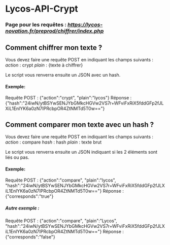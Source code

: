 # Lycos-API-Crypt

### Page pour les requêtes : _https://lycos-novation.fr/preprod/chiffrer/index.php_

##    Comment chiffrer mon texte ?

Vous devez faire une requête POST en indiquant les champs suivants :
_action_ : crypt
_plain_ : {texte à chiffrer}

Le script vous renverra ensuite un JSON avec un hash.
#### Exemple:
Requête POST : {"action":"crypt", "plain":"lycos"}
Réponse : {"hash":"24iwN\/ytBSYwSENJYbGMkcHGVw2VS7r+WFviFxRiX5fddGFp2fJLXiL1EnlYK6a0zN7IPRcbpOR4ZtNMTd5T0w=="}




##  	Comment comparer mon texte avec un hash ?

Vous devez faire une requête POST en indiquant les champs suivants :
_action_ : compare
_hash_ : hash
_plain_ : texte brut

Le script vous renverra ensuite un JSON indiquant si les 2 éléments sont liés ou pas.
#### Exemple:
Requête POST : {"action":"compare", "plain":"lycos", "hash":"24iwN\/ytBSYwSENJYbGMkcHGVw2VS7r+WFviFxRiX5fddGFp2fJLXiL1EnlYK6a0zN7IPRcbpOR4ZtNMTd5T0w=="}
Réponse : {"corresponds":"true"}

##### Autre exemple : 
Requête POST : {"action":"compare", "plain":"Lycos", "hash":"24iwN\/ytBSYwSENJYbGMkcHGVw2VS7r+WFviFxRiX5fddGFp2fJLXiL1EnlYK6a0zN7IPRcbpOR4ZtNMTd5T0w=="}
Réponse : {"corresponds":"false"}

